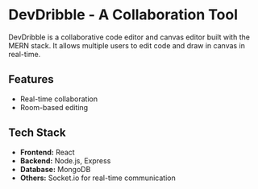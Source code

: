 # DevDribble - A Collaboration Tool

DevDribble is a collaborative code editor and canvas editor built with the MERN stack. It allows multiple users to edit code and draw in canvas in real-time.

## Features

- Real-time collaboration
- Room-based editing


## Tech Stack

- **Frontend:** React
- **Backend:** Node.js, Express
- **Database:** MongoDB
- **Others:** Socket.io for real-time communication
